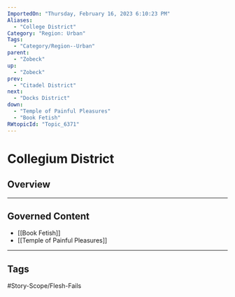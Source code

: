 ```yaml
---
ImportedOn: "Thursday, February 16, 2023 6:10:23 PM"
Aliases:
  - "College District"
Category: "Region: Urban"
Tags:
  - "Category/Region--Urban"
parent:
  - "Zobeck"
up:
  - "Zobeck"
prev:
  - "Citadel District"
next:
  - "Docks District"
down:
  - "Temple of Painful Pleasures"
  - "Book Fetish"
RWtopicId: "Topic_6371"
---
```

# Collegium District
## Overview
---
## Governed Content
- [[Book Fetish]]
- [[Temple of Painful Pleasures]]


---
## Tags
#Story-Scope/Flesh-Fails

